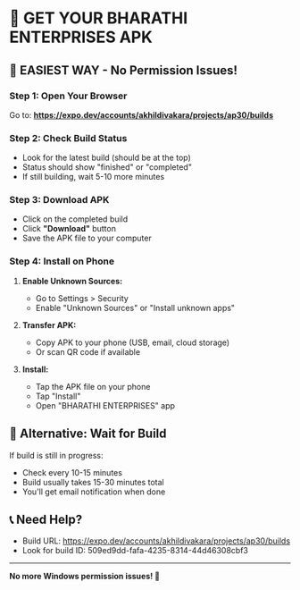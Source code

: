 # 📱 GET YOUR BHARATHI ENTERPRISES APK

## 🎯 **EASIEST WAY - No Permission Issues!**

### **Step 1: Open Your Browser**
Go to: **https://expo.dev/accounts/akhildivakara/projects/ap30/builds**

### **Step 2: Check Build Status**
- Look for the latest build (should be at the top)
- Status should show "finished" or "completed"
- If still building, wait 5-10 more minutes

### **Step 3: Download APK**
- Click on the completed build
- Click **"Download"** button
- Save the APK file to your computer

### **Step 4: Install on Phone**
1. **Enable Unknown Sources:**
   - Go to Settings > Security
   - Enable "Unknown Sources" or "Install unknown apps"

2. **Transfer APK:**
   - Copy APK to your phone (USB, email, cloud storage)
   - Or scan QR code if available

3. **Install:**
   - Tap the APK file on your phone
   - Tap "Install"
   - Open "BHARATHI ENTERPRISES" app

## 🔄 **Alternative: Wait for Build**
If build is still in progress:
- Check every 10-15 minutes
- Build usually takes 15-30 minutes total
- You'll get email notification when done

## 📞 **Need Help?**
- Build URL: https://expo.dev/accounts/akhildivakara/projects/ap30/builds
- Look for build ID: 509ed9dd-fafa-4235-8314-44d46308cbf3

---
**No more Windows permission issues! 🎉** 